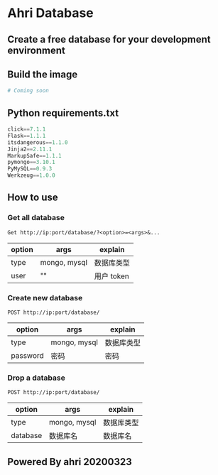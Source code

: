 # Ahri Database

## Create a free database for your development environment

## Build the image

```Dockerfile
# Coming soon
```

## Python requirements.txt

```py
click==7.1.1
Flask==1.1.1
itsdangerous==1.1.0
Jinja2==2.11.1
MarkupSafe==1.1.1
pymongo==3.10.1
PyMySQL==0.9.3
Werkzeug==1.0.0
```

## How to use

### Get all database

`Get http://ip:port/database/?<option>=<args>&...`

| option | args         | explain    |
| ------ | ------------ | ---------- |
| type   | mongo, mysql | 数据库类型 |
| user   | ""           | 用户 token |

### Create new database

`POST http://ip:port/database/`

| option   | args         | explain    |
| -------- | ------------ | ---------- |
| type     | mongo, mysql | 数据库类型 |
| password | 密码         | 密码       |

### Drop a database

`POST http://ip:port/database/`

| option   | args         | explain    |
| -------- | ------------ | ---------- |
| type     | mongo, mysql | 数据库类型 |
| database | 数据库名     | 数据库名   |

## Powered By ahri 20200323
